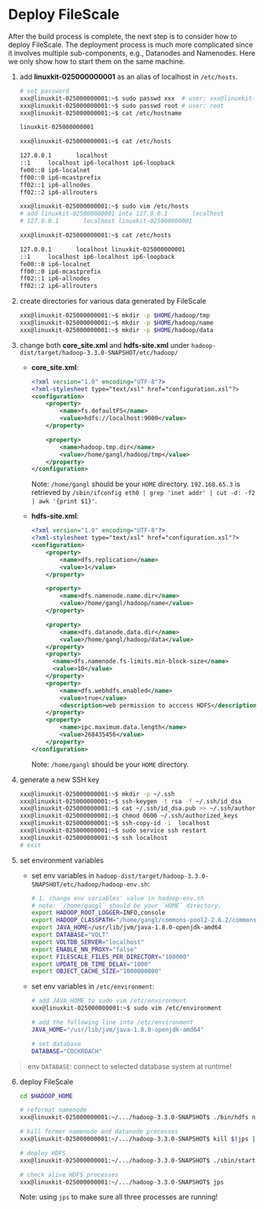 # Deploy FileScale

After the build process is complete, the next step is to consider how to deploy FileScale. The deployment process is much more complicated since it involves multiple sub-components, e.g., Datanodes and Namenodes. Here we only show how to start them on the same machine. 

1. add **linuxkit-025000000001** as an alias of localhost in `/etc/hosts`.

    ```bash
    # set password
    xxx@linuxkit-025000000001:~$ sudo passwd xxx  # user: xxx@linuxkit-025000000001
    xxx@linuxkit-025000000001:~$ sudo passwd root # user: root
    xxx@linuxkit-025000000001:~$ cat /etc/hostname

    linuxkit-025000000001

    xxx@linuxkit-025000000001:~$ cat /etc/hosts

    127.0.0.1       localhost
    ::1     localhost ip6-localhost ip6-loopback
    fe00::0 ip6-localnet
    ff00::0 ip6-mcastprefix
    ff02::1 ip6-allnodes
    ff02::2 ip6-allrouters

    xxx@linuxkit-025000000001:~$ sudo vim /etc/hosts
    # add linuxkit-025000000001 into 127.0.0.1       localhost
    # 127.0.0.1       localhost linuxkit-025000000001

    xxx@linuxkit-025000000001:~$ cat /etc/hosts

    127.0.0.1       localhost linuxkit-025000000001
    ::1     localhost ip6-localhost ip6-loopback
    fe00::0 ip6-localnet
    ff00::0 ip6-mcastprefix
    ff02::1 ip6-allnodes
    ff02::2 ip6-allrouters
    ```

2. create directories for various data generated by FileScale

    ```bash
    xxx@linuxkit-025000000001:~$ mkdir -p $HOME/hadoop/tmp
    xxx@linuxkit-025000000001:~$ mkdir -p $HOME/hadoop/name
    xxx@linuxkit-025000000001:~$ mkdir -p $HOME/hadoop/data
    ```

3. change both **core_site.xml** and **hdfs-site.xml** under `hadoop-dist/target/hadoop-3.3.0-SNAPSHOT/etc/hadoop/`

    - **core_site.xml**:

        ```xml
        <?xml version="1.0" encoding="UTF-8"?>
        <?xml-stylesheet type="text/xsl" href="configuration.xsl"?>
        <configuration>
            <property>
                <name>fs.defaultFS</name>
                <value>hdfs://localhost:9000</value>
            </property>

            <property>
                <name>hadoop.tmp.dir</name>
                <value>/home/gangl/hadoop/tmp</value>
            </property>
        </configuration>
        ```

        Note: `/home/gangl` should be your `HOME` directory. `192.168.65.3` is retrieved by `/sbin/ifconfig eth0 | grep 'inet addr' | cut -d: -f2 | awk '{print $1}'`.

    - **hdfs-site.xml**:

        ```xml
        <?xml version="1.0" encoding="UTF-8"?>
        <?xml-stylesheet type="text/xsl" href="configuration.xsl"?>
        <configuration>
            <property>
                <name>dfs.replication</name>
                <value>1</value>
            </property>

            <property>
                <name>dfs.namenode.name.dir</name>
                <value>/home/gangl/hadoop/name</value>
            </property>

            <property>
                <name>dfs.datanode.data.dir</name>
                <value>/home/gangl/hadoop/data</value>
            </property>
            <property>
              <name>dfs.namenode.fs-limits.min-block-size</name>
              <value>10</value>
            </property>
            <property>
                <name>dfs.webhdfs.enabled</name>
                <value>true</value>
                <description>web permission to acccess HDFS</description>
            </property>
            <property>
                <name>ipc.maximum.data.length</name>
                <value>268435456</value>
            </property>
        </configuration>
        ```

        Note: `/home/gangl` should be your `HOME` directory.

4. generate a new SSH key

    ```bash
    xxx@linuxkit-025000000001:~$ mkdir -p ~/.ssh
    xxx@linuxkit-025000000001:~$ ssh-keygen -t rsa -f ~/.ssh/id_dsa  
    xxx@linuxkit-025000000001:~$ cat ~/.ssh/id_dsa.pub >> ~/.ssh/authorized_keys  
    xxx@linuxkit-025000000001:~$ chmod 0600 ~/.ssh/authorized_keys
    xxx@linuxkit-025000000001:~$ ssh-copy-id -i  localhost
    xxx@linuxkit-025000000001:~$ sudo service ssh restart
    xxx@linuxkit-025000000001:~$ ssh localhost
    # exit
    ```

5. set environment variables

    - set env variables in `hadoop-dist/target/hadoop-3.3.0-SNAPSHOT/etc/hadoop/hadoop-env.sh`:

        ```bash
        # 1. change env variables' value in hadoop-env.sh
        # note: `/home/gangl` should be your `HOME` directory.
        export HADOOP_ROOT_LOGGER=INFO,console
        export HADOOP_CLASSPATH="/home/gangl/commons-pool2-2.6.2/commons-pool2-2.6.2.jar:/home/gangl/java/postgresql-42.2.5.jar:/home/gangl/voltadb/voltdb-ent-8.4.2/voltdb/voltdb-8.4.2.jar:/home/gangl/voltadb/voltdb-ent-8.4.2/voltdb/voltdbclient-8.4.2.jar:"
        export JAVA_HOME=/usr/lib/jvm/java-1.8.0-openjdk-amd64
        export DATABASE="VOLT"
        export VOLTDB_SERVER="localhost"
        export ENABLE_NN_PROXY="false"
        export FILESCALE_FILES_PER_DIRECTORY="100000"
        export UPDATE_DB_TIME_DELAY="1000"
        export OBJECT_CACHE_SIZE="1000000000"
        ```

    - set env variables in `/etc/environment`:

        ```bash
        # add JAVA_HOME to sudo vim /etc/environment
        xxx@linuxkit-025000000001:~$ sudo vim /etc/environment

        # add the following line into /etc/environment 
        JAVA_HOME="/usr/lib/jvm/java-1.8.0-openjdk-amd64"

        # set database
        DATABASE="COCKROACH"
        ```

> env `DATABASE`: connect to selected database system at runtime!

6. deploy FileScale

    ```bash
    cd $HADOOP_HOME

    # reformat namenode
    xxx@linuxkit-025000000001:~/.../hadoop-3.3.0-SNAPSHOT$ ./bin/hdfs namenode -format

    # kill former namenode and datanode processes
    xxx@linuxkit-025000000001:~/.../hadoop-3.3.0-SNAPSHOT$ kill $(jps | grep '[NameNode,DataNode]' | awk '{print $1}')

    # deploy HDFS
    xxx@linuxkit-025000000001:~/.../hadoop-3.3.0-SNAPSHOT$ ./sbin/start-dfs.sh

    # check alive HDFS processes
    xxx@linuxkit-025000000001:~/.../hadoop-3.3.0-SNAPSHOT$ jps
    ```

    Note: using `jps` to make sure all three processes are running!
